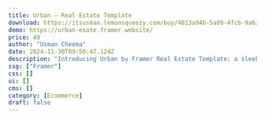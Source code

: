 ```yaml
---
title: Urban — Real Estate Template
download: https://itsusman.lemonsqueezy.com/buy/4813a94b-5a09-4fcb-9a63-1ad15cca9853
demo: https://urban-esate.framer.website/
price: 49
author: "Usman Cheema"
date: 2024-11-30T09:50:47.124Z
description: "Introducing Urban by Framer Real Estate Template: a sleek template for real estate professionals. With comprehensive property listings and seamless ecommerce functionality, it revolutionizes the industry."
ssg: ["Framer"]
css: []
ui: []
cms: []
category: [Ecommerce]
draft: false
---
```

